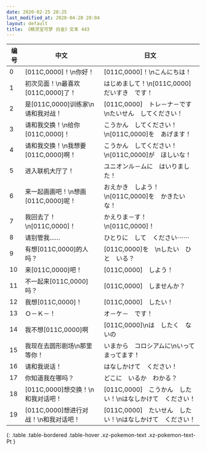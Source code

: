 ```yaml
---
date: 2020-02-25 20:25
last_modified_at: 2020-04-20 20:04
layout: default
title: 《精灵宝可梦 白金》文本 443
---
```

| 编号 | 中文 | 日文 |
| ---- | ---- | ---- |
| 0 | [011C,0000]！\n你好！ | [011C,0000]！\nこんにちは！ |
| 1 | 初次见面！\n最喜欢[011C,0000]了！ | はじめまして！\n[011C,0000]　だいすき　です！ |
| 2 | 是[011C,0000]训练家\n请和我对战！ | [011C,0000]　トレ－ナ－です\nたいせん　してください！ |
| 3 | 请和我交换！\n给你[011C,0000]！ | こうかん　してください！\n[011C,0000]を　あげます！ |
| 4 | 请和我交换！\n我想要[011C,0000]啊！ | こうかん　してください！\n[011C,0000]が　ほしいな！ |
| 5 | 进入联机大厅了！ | ユニオンル－ムに　はいりました！ |
| 6 | 来一起画画吧！\n想画[011C,0000]呢！ | おえかき　しよう！\n[011C,0000]を　かきたいな！ |
| 7 | 我回去了！\n[011C,0000]！ | かえりま－す！\n[011C,0000]！ |
| 8 | 请别管我…… | ひとりに　して　ください⋯⋯ |
| 9 | 有想[011C,0000]的人吗？ | [011C,0000]を　\nしたい　ひと　いる？ |
| 10 | 来[011C,0000]吧！ | [011C,0000]　しよう！ |
| 11 | 不一起来[011C,0000]吗？ | [011C,0000]　しませんか？ |
| 12 | 我想[011C,0000]！ | [011C,0000]　したい！ |
| 13 | Ｏ－Ｋ－！ | オ－ケ－　です！ |
| 14 | 我不想[011C,0000]啊 | [011C,0000]\nは　したく　ないの |
| 15 | 我现在去圆形剧场\n那里等你！ | いまから　コロシアムに\nいって　まってます！ |
| 16 | 请和我说话！ | はなしかけて　ください！ |
| 17 | 你知道我在哪吗？ | どこに　いるか　わかる？ |
| 18 | [011C,0000]想交换！\n和我对话吧！ | [011C,0000]　こうかん　したい！\nはなしかけて　ください！ |
| 19 | [011C,0000]想进行对战！\n和我对话吧！ | [011C,0000]　たいせん　したい！\nはなしかけて　ください！ |
{: .table .table-bordered .table-hover .xz-pokemon-text .xz-pokemon-text-Pt }